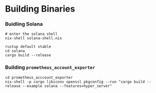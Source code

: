 # Building Binaries 
### Buidling Solana
```
# enter the solana shell
nix-shell solana-shell.nix

rustup default stable 
cd solana
cargo build --release
```
### Building `prometheus_account_exporter`
```
cd prometheus_acccount_exporter
nix-shell -p cargo libiconv openssl pkgconfig --run "cargo build --release --example solana --features=hyper_server"
```
